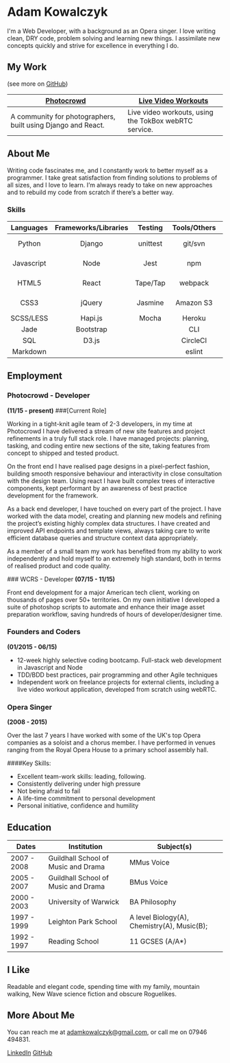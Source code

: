 Adam Kowalczyk
======================

I'm a Web Developer, with a background as an Opera singer.
I love writing clean, DRY code, problem solving and learning new things.
I assimilate new concepts quickly and strive for excellence in everything I do.

My Work
-------
(see more on [GitHub])

| [Photocrowd]                         | [Live Video Workouts]              |
|--------------------------------------|------------------------------------|
| A community for photographers, built using Django and React. | Live video workouts, using the TokBox webRTC service. |

About Me
--------

Writing code fascinates me, and I constantly work to better myself as a programmer. I take great satisfaction from finding solutions to problems of all sizes, and I love to learn. I’m always ready to take on new approaches and to rebuild my code from scratch if there’s a better way.



### Skills
| Languages | Frameworks/Libraries | Testing   | Tools/Others | Databases | Practices |
|:---------:|:--------------------:|:---------:|:------------:|:---------:|:---------:|
| Python    | Django               | unittest  | git/svn      | PostgreSQL| Agile development
| Javascript| Node                 | Jest      | npm          | MongoDB   | Pair programming
| HTML5     | React                | Tape/Tap  | webpack      | Redis     | Test driven development
| CSS3      | jQuery               | Jasmine   | Amazon S3    |           | Continuous integration
| SCSS/LESS | Hapi.js              | Mocha     | Heroku       |           | OOP
| Jade      | Bootstrap            |           | CLI          | |
| SQL       | D3.js                |           | CircleCI     | |
| Markdown  |                      |           | eslint       | |

Employment
----------

### Photocrowd - Developer
**(11/15 - present)**
###[Current Role]

Working in a tight-knit agile team of 2-3 developers, in my time at Photocrowd I have delivered a stream of new site features and project refinements in a truly full stack role. I have managed projects: planning, tasking, and coding entire new sections of the site, taking features from concept to shipped and tested product.

On the front end I have realised page designs in a pixel-perfect fashion, building smooth responsive behaviour and interactivity in close consultation with the design team. Using react I have built complex trees of interactive components, kept performant by an awareness of best practice development for the framework.

As a back end developer, I have touched on every part of the project. I have worked with the data model, creating and planning new models and refining the project’s existing highly complex data structures. I have created and improved API endpoints and template views, always taking care to write efficient database queries and structure context data appropriately.

As a member of a small team my work has benefited from my ability to work independently and hold myself to an extremely high standard, both in terms of realised product and code quality.

### WCRS - Developer
**(07/15 - 11/15)**

Front end development for a major American tech client, working on thousands of pages over 50+ territories. On my own initiative I developed a suite of photoshop scripts to automate and enhance their image asset preparation workflow, saving hundreds of hours of developer/designer time.

### Founders and Coders
**(01/2015 - 06/15)**

* 12-week highly selective coding bootcamp. Full-stack web development in Javascript and Node
* TDD/BDD best practices, pair programming and other Agile techniques
* Independent work on freelance projects for external clients, including a live video workout application, developed from scratch using webRTC.

### Opera Singer
**(2008 - 2015)**

Over the last 7 years I have worked with some of the UK's top Opera companies as a soloist and a chorus member.
I have performed in venues ranging from the Royal Opera House to a primary school assembly hall.

####Key Skills:
* Excellent team-work skills: leading, following.
* Consistently delivering under high pressure
* Not being afraid to fail
* A life-time commitment to personal development
* Personal initiative, confidence and humility

Education
---------
|      Dates      |       Institution       |              Subject(s)              |
| --------------- |-------------------------|--------------------------------------|
|  2007 - 2008 | Guildhall School of Music and Drama    | MMus Voice |
|  2005 - 2007 | Guildhall School of Music and Drama    | BMus Voice |
|  2000 - 2003 | University of Warwick | BA Philosophy  |
|  1997 - 1999 | Leighton Park School | A level Biology(A), Chemistry(A), Music(B); |
|  1992 - 1997 | Reading School | 11 GCSES (A/A*) |

I Like
------

Readable and elegant code, spending time with my family, mountain walking, New Wave science fiction and obscure Roguelikes.

More About Me
------
You can reach me at [adamkowalczyk@gmail.com], or call me on 07946 494831.
<!-- [My Blog](http://adamkowalczyk.github.io/)   -->
[LinkedIn](https://www.linkedin.com/in/kowalczykadam)
[GitHub]



[Live Video Workouts]: https://github.com/AKSJ/live-video-class
[Photocrowd]: https://photocrowd.com


[Codecademy]: http://www.codecademy.com/adamkowalczyk
[Founders and Coders]: http://www.foundersandcoders.com/
[GitHub]: https://github.com/adamkowalczyk
[adamkowalczyk@gmail.com]: mailto:adamkowalczyk@gmail.com

